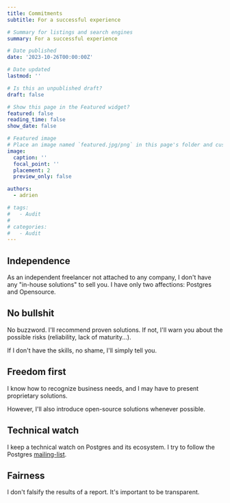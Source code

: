 ```yaml
---
title: Commitments
subtitle: For a successful experience

# Summary for listings and search engines
summary: For a successful experience

# Date published
date: '2023-10-26T00:00:00Z'

# Date updated
lastmod: ''

# Is this an unpublished draft?
draft: false

# Show this page in the Featured widget?
featured: false
reading_time: false
show_date: false

# Featured image
# Place an image named `featured.jpg/png` in this page's folder and customize its options here.
image:
  caption: ''
  focal_point: ''
  placement: 2
  preview_only: false

authors:
  - adrien

# tags:
#   - Audit
#
# categories:
#   - Audit
---
```


## Independence

As an independent freelancer not attached to any company, I don't have any "in-house solutions" to sell you.
I have only two affections: Postgres and Opensource.

## No bullshit

No buzzword. I'll recommend proven solutions. If not, I'll warn you about the possible risks (reliability, lack of maturity...).

If I don't have the skills, no shame, I'll simply tell you.

## Freedom first

I know how to recognize business needs, and I may have to present proprietary solutions.

However, I'll also introduce open-source solutions whenever possible.

## Technical watch

I keep a technical watch on Postgres and its ecosystem. I try to follow the Postgres [mailing-list](https://www.postgresql.org/list/).

## Fairness

I don't falsify the results of a report. It's important to be transparent.

